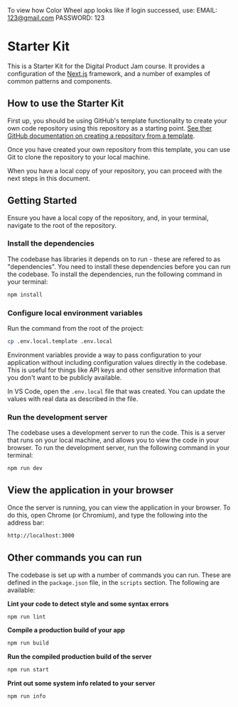 To view how Color Wheel app looks like if login successed, use:
EMAIL: 123@gmail.com
PASSWORD: 123


# Starter Kit

This is a Starter Kit for the Digital Product Jam course. It provides a
configuration of the [Next.js](https://nextjs.org/) framework, and a number of
examples of common patterns and components.

## How to use the Starter Kit

First up, you should be using GitHub's template functionality to create your own
code repository using this repository as a starting point.
[See ther GitHub documentation on creating a repository from a template](https://docs.github.com/en/repositories/creating-and-managing-repositories/creating-a-repository-from-a-template).

Once you have created your own repository from this template, you can use Git to
clone the repository to your local machine.

When you have a local copy of your repository, you can proceed with the next
steps in this document.

## Getting Started

Ensure you have a local copy of the repository, and, in your terminal, navigate
to the root of the repository.

### Install the dependencies

The codebase has libraries it depends on to run - these are refered to as
"dependencies". You need to install these dependencies before you can run the
codebase. To install the dependencies, run the following command in your
terminal:

```bash
npm install
```

### Configure local environment variables

Run the command from the root of the project:

```bash
cp .env.local.template .env.local
```

Environment variables provide a way to pass configuration to your application
without including configuration values directly in the codebase. This is useful
for things like API keys and other sensitive information that you don't want to
be publicly available.

In VS Code, open the `.env.local` file that was created. You can update the
values with real data as described in the file.

### Run the development server

The codebase uses a development server to run the code. This is a server that
runs on your local machine, and allows you to view the code in your browser. To
run the development server, run the following command in your terminal:

```bash
npm run dev
```

## View the application in your browser

Once the server is running, you can view the application in your browser. To do
this, open Chrome (or Chromium), and type the following into the address bar:

```bash
http://localhost:3000
```

## Other commands you can run

The codebase is set up with a number of commands you can run. These are defined
in the `package.json` file, in the `scripts` section. The following are
available:

**Lint your code to detect style and some syntax errors**

```bash
npm run lint
```

**Compile a production build of your app**

```bash
npm run build
```

**Run the compiled production build of the server**

```bash
npm run start
```

**Print out some system info related to your server**

```bash
npm run info
```
